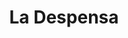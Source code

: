 ---
title: "La Despensa"
url: /madrid/la-despensa-calle-de-sanchez-barcaiztegui/
shop: supermercado
---